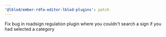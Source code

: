 ```yaml
---
'@lblod/ember-rdfa-editor-lblod-plugins': patch
---
```


Fix bug in roadsign regulation plugin where you couldn't search a sign if you had selected a category
